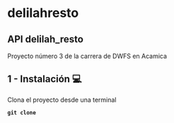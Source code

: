 # delilahresto

## API delilah_resto 
Proyecto número 3 de la carrera de DWFS en Acamica



## 1 - Instalación :computer:
Clona el proyecto desde una terminal

**`git clone`**
